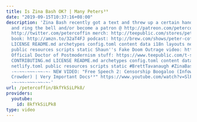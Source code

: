 ```yaml
---
title: Is Zina Bash OK? | Many Peters³⁹
date: "2019-09-15T10:37:16+08:00"
description: 'Zina Bash recently got a text and threw up a certain hand sign. subscribe
  and ring the bell and/or become a patron @ http://patreon.com/petercoffin follow:
  http://twitter.com/petercoffin merch: http://teepublic.com/stores/peter-coffin?ref_id=6134
  book: http://amzn.to/32aT4FJ podcast: http://brew.com/shows/peter-coffin CONTRIBUTING.md
  LICENSE README.md archetypes config.toml content data i18n layouts netlify.toml
  public resources scripts static Shaun''s Fake Doom Outrage video: https://www.youtube.com/watch?v=l63nY0AYebI
  Official Doctor of Postmodernism stuff: https://www.teepublic.com/t-shirt/3081841-official-doctor-of-postmodernism
  CONTRIBUTING.md LICENSE README.md archetypes config.toml content data i18n layouts
  netlify.toml public resources scripts static #BrettTavanaugh #ZinaBash #dogwhistle
  -~-~~-~~~-~~-~- NEW VIDEO: "Free Speech 2: Censorship Boogaloo (Infowars, Steven
  Crowder) | Very Important Docs²³" https://www.youtube.com/watch?v=SlFdykutQ0g&list=PL9oHQnEByWyXObkJN9YYQS9hxBjpN8RLG
  -~-~~-~~~-~~-~-'
url: /petercoffin/8kfYkSiLPk8/
providers:
  youtube:
    id: 8kfYkSiLPk8
type: video
---
```

